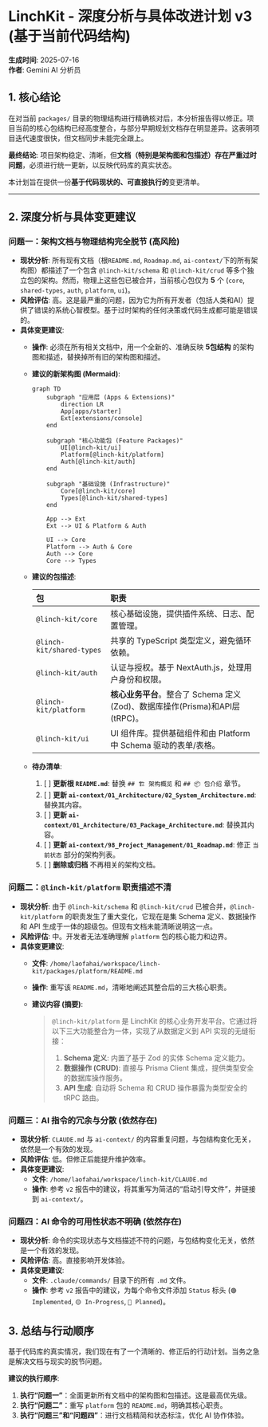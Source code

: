 # LinchKit - 深度分析与具体改进计划 v3 (基于当前代码结构)

**生成时间**: 2025-07-16  
**作者**: Gemini AI 分析员

## 1. 核心结论

在对当前 `packages/` 目录的物理结构进行精确核对后，本分析报告得以修正。项目当前的核心包结构已经高度整合，与部分早期规划文档存在明显差异。这表明项目迭代速度很快，但文档同步未能完全跟上。

**最终结论**: 项目架构稳定、清晰，但**文档（特别是架构图和包描述）存在严重过时问题**，必须进行统一更新，以反映代码库的真实状态。

本计划旨在提供一份**基于代码现状的、可直接执行的**变更清单。

---

## 2. 深度分析与具体变更建议

### 问题一：架构文档与物理结构完全脱节 (高风险)

-   **现状分析**: 所有现有文档（根`README.md`, `Roadmap.md`, `ai-context/`下的所有架构图）都描述了一个包含 `@linch-kit/schema` 和 `@linch-kit/crud` 等多个独立包的架构。然而，物理上这些包已被合并，当前核心包仅为 **5** 个 (`core`, `shared-types`, `auth`, `platform`, `ui`)。
-   **风险评估**: 高。这是最严重的问题，因为它为所有开发者（包括人类和AI）提供了错误的系统心智模型。基于过时架构的任何决策或代码生成都可能是错误的。
-   **具体变更建议**:
    -   **操作**: 必须在所有相关文档中，用一个全新的、准确反映 **5包结构** 的架构图和描述，替换掉所有旧的架构图和描述。
    -   **建议的新架构图 (Mermaid)**:

        ```mermaid
        graph TD
            subgraph "应用层 (Apps & Extensions)"
                direction LR
                App[apps/starter]
                Ext[extensions/console]
            end

            subgraph "核心功能包 (Feature Packages)"
                UI[@linch-kit/ui]
                Platform[@linch-kit/platform]
                Auth[@linch-kit/auth]
            end

            subgraph "基础设施 (Infrastructure)"
                Core[@linch-kit/core]
                Types[@linch-kit/shared-types]
            end

            App --> Ext
            Ext --> UI & Platform & Auth

            UI --> Core
            Platform --> Auth & Core
            Auth --> Core
            Core --> Types
        ```
    -   **建议的包描述**:

        | 包 | 职责 |
        | :--- | :--- |
        | `@linch-kit/core` | 核心基础设施，提供插件系统、日志、配置管理。 |
        | `@linch-kit/shared-types` | 共享的 TypeScript 类型定义，避免循环依赖。 |
        | `@linch-kit/auth` | 认证与授权。基于 NextAuth.js，处理用户身份和权限。 |
        | `@linch-kit/platform` | **核心业务平台**。整合了 Schema 定义(Zod)、数据库操作(Prisma)和API层(tRPC)。 |
        | `@linch-kit/ui` | UI 组件库。提供基础组件和由 Platform 中 Schema 驱动的表单/表格。 |

    -   **待办清单**:
        1.  [ ] **更新根 `README.md`**: 替换 `## 🏗️ 架构概览` 和 `## 📦 包介绍` 章节。
        2.  [ ] **更新 `ai-context/01_Architecture/02_System_Architecture.md`**: 替换其内容。
        3.  [ ] **更新 `ai-context/01_Architecture/03_Package_Architecture.md`**: 替换其内容。
        4.  [ ] **更新 `ai-context/98_Project_Management/01_Roadmap.md`**: 修正 `当前状态` 部分的架构列表。
        5.  [ ] **删除或归档** 不再相关的架构文档。

### 问题二：`@linch-kit/platform` 职责描述不清

-   **现状分析**: 由于 `@linch-kit/schema` 和 `@linch-kit/crud` 已被合并，`@linch-kit/platform` 的职责发生了重大变化，它现在是集 Schema 定义、数据操作和 API 生成于一体的超级包。但现有文档未能清晰说明这一点。
-   **风险评估**: 中。开发者无法准确理解 `platform` 包的核心能力和边界。
-   **具体变更建议**:
    -   **文件**: `/home/laofahai/workspace/linch-kit/packages/platform/README.md`
    -   **操作**: 重写该 `README.md`，清晰地阐述其整合后的三大核心职责。
    -   **建议内容 (摘要)**:

        > `@linch-kit/platform` 是 LinchKit 的核心业务开发平台。它通过将以下三大功能整合为一体，实现了从数据定义到 API 实现的无缝衔接：
        > 1.  **Schema 定义**: 内置了基于 Zod 的实体 Schema 定义能力。
        > 2.  **数据操作 (CRUD)**: 直接与 Prisma Client 集成，提供类型安全的数据库操作服务。
        > 3.  **API 生成**: 自动将 Schema 和 CRUD 操作暴露为类型安全的 tRPC 路由。

### 问题三：AI 指令的冗余与分散 (依然存在)

-   **现状分析**: `CLAUDE.md` 与 `ai-context/` 的内容重复问题，与包结构变化无关，依然是一个有效的发现。
-   **风险评估**: 低。但修正后能提升维护效率。
-   **具体变更建议**:
    -   **文件**: `/home/laofahai/workspace/linch-kit/CLAUDE.md`
    -   **操作**: 参考 `v2` 报告中的建议，将其重写为简洁的“启动引导文件”，并链接到 `ai-context/`。

### 问题四：AI 命令的可用性状态不明确 (依然存在)

-   **现状分析**: 命令的实现状态与文档描述不符的问题，与包结构变化无关，依然是一个有效的发现。
-   **风险评估**: 高。直接影响开发体验。
-   **具体变更建议**:
    -   **文件**: `.claude/commands/` 目录下的所有 `.md` 文件。
    -   **操作**: 参考 `v2` 报告中的建议，为每个命令文件添加 `Status` 标头 (`🟢 Implemented`, `🟡 In-Progress`, `🔴 Planned`)。

## 3. 总结与行动顺序

基于代码库的真实情况，我们现在有了一个清晰的、修正后的行动计划。当务之急是解决文档与现实的脱节问题。

**建议的执行顺序**: 
1.  **执行“问题一”**：全面更新所有文档中的架构图和包描述。这是最高优先级。
2.  **执行“问题二”**：重写 `platform` 包的 `README.md`，明确其核心职责。
3.  **执行“问题三”和“问题四”**：进行文档精简和状态标注，优化 AI 协作体验。